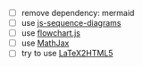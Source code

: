 
- [ ] remove dependency: mermaid 
- [ ] use [js-sequence-diagrams](https://github.com/bramp/js-sequence-diagrams)
- [ ] use [flowchart.js](https://github.com/adrai/flowchart.js)
- [ ] use [MathJax](https://github.com/mathjax/MathJax)
- [ ] try to use [LaTeX2HTML5](https://github.com/pyramation/LaTeX2HTML5)

